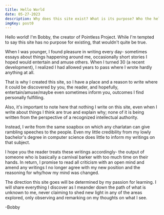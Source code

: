 ```yaml
---
title: Hello World
date: 05-27-2023
description: Why does this site exist? What is its purpose? Who the hell are you? Answers here.
imgKey: post0
---
```


Hello world! I'm Bobby, the creator of Pointless Project. While I'm tempted to say this site has no purpose for existing, that wouldn't quite be true.

When I was younger, I found pleasure in writing every day- sometimes essays about things happening around me, occasionally short stories I hoped would entertain and amuse others. When I turned 30 (a recent development), I realized I had allowed years to pass where I wrote hardly anything at all.

That is why I created this site, so I have a place and a reason to write where it could be discovered by you, the reader, and hopefully, entertain/amuse/maybe even sometimes inform you, outcomes I find personally fulfilling.

Also, it's important to note here that nothing I write on this site, even when I write about things I think are true and explain why; none of it is being written from the perspective of a recognized intellectual authority.

Instead, I write from the same soapbox on which any charlatan can give rambling speeches to the people. Even my little credibility from my lowly bachelor's degree in computer science does little to inform my writings on that subject.

I hope you the reader treats these writings accordingly- the output of someone who is basically a carnival barker with too much time on their hands. In return, I promise to read all criticism with an open mind and amend any writings I no longer agree with my new position and the reasoning for why/how my mind was changed.

The direction this site goes will be determined by my passion for learning. I will share everything I discover as I meander down the path of what is unknown to me, never claiming to shed new light in any of the areas explored, only observing and remarking on my thoughts on what I see.

-Bobby
